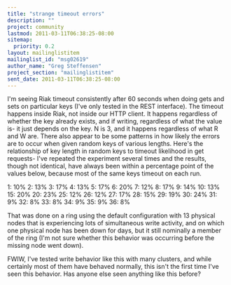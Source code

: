 ```yaml
---
title: "strange timeout errors"
description: ""
project: community
lastmod: 2011-03-11T06:38:25-08:00
sitemap:
  priority: 0.2
layout: mailinglistitem
mailinglist_id: "msg02619"
author_name: "Greg Steffensen"
project_section: "mailinglistitem"
sent_date: 2011-03-11T06:38:25-08:00
---
```



I'm seeing Riak timeout consistently after 60 seconds when doing gets and
sets on particular keys (I've only tested in the REST interface). The
timeout happens inside Riak, not inside our HTTP client. It happens
regardless of whether the key already exists, and if writing, regardless of
what the value is- it just depends on the key. N is 3, and it happens
regardless of what R and W are. There also appear to be some patterns in
how likely the errors are to occur when given random keys of various
lengths. Here's the relationship of key length in random keys to timeout
likelihood in get requests- I've repeated the experiment several times and
the results, though not identical, have always been within a percentage
point of the values below, because most of the same keys timeout on each
run.

1: 10%
2: 13%
3: 17%
4: 13%
5: 17%
6: 20%
7: 12%
8: 17%
9: 14%
10: 13%
15: 20%
20: 23%
25: 12%
26: 12%
27: 17%
28: 15%
29: 19%
30: 24%
31: 9%
32: 8%
33: 8%
34: 9%
35: 9%
36: 8%

That was done on a ring using the default configuration with 13 physical
nodes that is experiencing lots of simultaneous write activity, and on which
one physical node has been down for days, but it still nominally a member of
the ring (I'm not sure whether this behavior was occurring before the
missing node went down).

FWIW, I've tested write behavior like this with many clusters, and while
certainly most of them have behaved normally, this isn't the first time I've
seen this behavior. Has anyone else seen anything like this before?
